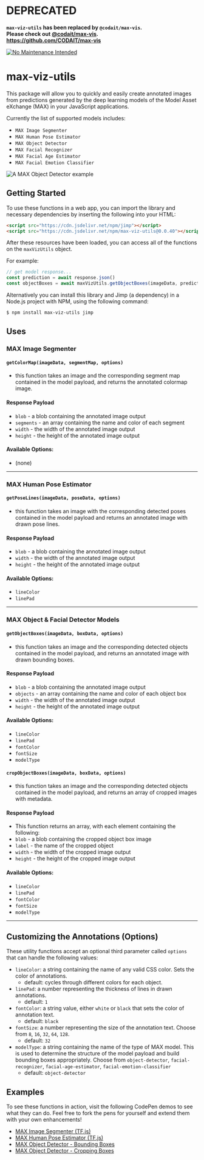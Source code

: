 # DEPRECATED

**`max-viz-utils` has been replaced by `@codait/max-vis`.  
Please check out [@codait/max-vis](https://www.npmjs.com/package/@codait/max-vis).  
https://github.com/CODAIT/max-vis**

[![No Maintenance Intended](http://unmaintained.tech/badge.svg)](http://unmaintained.tech/)

# max-viz-utils

This package will allow you to quickly and easily create annotated images from predictions generated by the deep learning models of the Model Asset eXchange (MAX) in your JavaScript applications.

Currently the list of supported models includes:
- `MAX Image Segmenter`
- `MAX Human Pose Estimator`
- `MAX Object Detector`
- `MAX Facial Recognizer`
- `MAX Facial Age Estimator`
- `MAX Facial Emotion Classifier`

![A MAX Object Detector example](./img/example.png)

## Getting Started

To use these functions in a web app, you can import the library and necessary dependencies by inserting the following into your HTML:
``` html
<script src="https://cdn.jsdelivr.net/npm/jimp"></script>
<script src="https://cdn.jsdelivr.net/npm/max-viz-utils@0.0.40"></script>
```
After these resources have been loaded, you can access all of the functions on the `maxVizUtils` object.  

For example: 
``` js
// get model response...
const prediction = await response.json()
const objectBoxes = await maxVizUtils.getObjectBoxes(imageData, prediction.predictions, vizOptions)  
```

Alternatively you can install this library and Jimp (a dependency) in a Node.js project with NPM, using the following command:
``` bash
$ npm install max-viz-utils jimp
```

## Uses

### MAX Image Segmenter
#### `getColorMap(imageData, segmentMap, options)`
   - this function takes an image and the corresponding segment map contained in the model payload, and returns the annotated colormap image.
   
#### Response Payload
- `blob` - a blob containing the annotated image output 
- `segments` - an array containing the name and color of each segment
- `width` - the width of the annotated image output
- `height` - the height of the annotated image output

#### Available Options: 
- (none)

<hr />

### MAX Human Pose Estimator
#### `getPoseLines(imageData, poseData, options)`
   - this function takes an image with the corresponding detected poses contained in the model payload and returns an annotated image with drawn pose lines.
   
#### Response Payload
- `blob` - a blob containing the annotated image output 
- `width` - the width of the annotated image output
- `height` - the height of the annotated image output

#### Available Options: 
- `lineColor`
- `linePad`

<hr />

### MAX Object & Facial Detector Models
#### `getObjectBoxes(imageData, boxData, options)`
   - this function takes an image and the corresponding detected objects contained in the model payload, and returns an annotated image with drawn bounding boxes.
   
#### Response Payload
- `blob` - a blob containing the annotated image output 
- `objects` - an array containing the name and color of each object box
- `width` - the width of the annotated image output
- `height` - the height of the annotated image output
   
#### Available Options: 
- `lineColor`
- `linePad`
- `fontColor`
- `fontSize`
- `modelType`   
   
 #### `cropObjectBoxes(imageData, boxData, options)`
   - this function takes an image and the corresponding detected objects contained in the model payload, and returns an array of cropped images with metadata.

#### Response Payload
- This function returns an array, with each element containing the following:
- `blob` - a blob containing the cropped object box image 
- `label` - the name of the cropped object
- `width` - the width of the cropped image output
- `height` - the height of the cropped image output

#### Available Options: 
- `lineColor`
- `linePad`
- `fontColor`
- `fontSize`
- `modelType`

<hr />

## Customizing the Annotations (Options)

These utility functions accept an optional third parameter called `options` that can handle the following values:
- `lineColor`: a string containing the name of any valid CSS color. Sets the color of annotations. 
  - default: cycles through different colors for each object.
- `linePad`: a number representing the thickness of lines in drawn annotations.
  - default: `1`
- `fontColor`: a string value, either `white` or `black` that sets the color of annotation text.
  - default: `black`
- `fontSize`: a number representing the size of the annotation text. Choose from `8`, `16`, `32`, `64`, `128`.
  - default: `32`
- `modelType`: a string containing the name of the type of MAX model. This is used to determine the structure of the model payload and build bounding boxes appropriately. Choose from `object-detector`, `facial-recognizer`, `facial-age-estimator`, `facial-emotion-classifier`
  - default: `object-detector`

## Examples

To see these functions in action, visit the following CodePen demos to see what they can do. Feel free to fork the pens for yourself and extend them with your own enhancements!

- [MAX Image Segmenter (TF.js)](https://codepen.io/kastentx/pen/OYvEeY)
- [MAX Human Pose Estimator (TF.js)](https://codepen.io/kastentx/pen/QRZWNV)
- [MAX Object Detector - Bounding Boxes](https://codepen.io/kastentx/pen/MdLMLG)
- [MAX Object Detector - Cropping Boxes](https://codepen.io/kastentx/pen/GaeayB)
